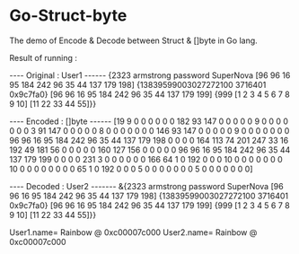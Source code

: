 # Go-Struct-byte
The demo of Encode &amp; Decode between Struct &amp; []byte in Go lang.

Result of running :


---- Original : User1 ------
{2323 armstrong password SuperNova [96 96 16 95 184 242 96 35 44 137 179 198] {13839599003027272100 3716401 0x9c7fa0} [96 96 16 95 184 242 96 35 44 137 179 199] {999 [1 2 3 4 5 6 7 8 9 10] [11 22 33 44 55]}}

---- Encoded : []byte ------
[19 9 0 0 0 0 0 0 182 93 147 0 0 0 0 0 9 0 0 0 0 0 0 0 3 91 147 0 0 0 0 0 8 0 0 0 0 0 0 0 146 93 147 0 0 0 0 0 9 0 0 0 0 0 0 0 96 96 16 95 184 242 96 35 44 137 179 198 0 0 0 0 164 113 74 201 247 33 16 192 49 181 56 0 0 0 0 0 160 127 156 0 0 0 0 0 96 96 16 95 184 242 96 35 44 137 179 199 0 0 0 0 231 3 0 0 0 0 0 0 166 64 1 0 192 0 0 0 10 0 0 0 0 0 0 0 10 0 0 0 0 0 0 0 0 65 1 0 192 0 0 0 5 0 0 0 0 0 0 0 5 0 0 0 0 0 0 0]

---- Decoded : User2 -------
&{2323 armstrong password SuperNova [96 96 16 95 184 242 96 35 44 137 179 198] {13839599003027272100 3716401 0x9c7fa0} [96 96 16 95 184 242 96 35 44 137 179 199] {999 [1 2 3 4 5 6 7 8 9 10] [11 22 33 44 55]}}


  User1.name= Rainbow  @  0xc00007c000
  User2.name= Rainbow  @  0xc00007c000
